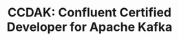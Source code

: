 ---
category: Certification
title: "CCDAK: Confluent Certified Developer for Apache Kafka"
company: Confluent
description: |
    La certification Confluent Certified Developer for Apache Kafka s'adresse aux développeurs et aux architectes de solutions. Elle couvre Confluent, Apache Kafka, Schema Registry, Kafka Connect, KSQL et Kafka Streams avec un accent sur la connaissance de la plateforme nécessaire pour développer des applications fonctionnant avec Kafka.
status: published
badgeUrl: /assets/images/badges/kafka.png
certificationUrl: https://www.credential.net/ab5b4173-91cf-4457-bae5-670a94caa89c#gs.2c74m3
layout: post
order: 15
sitemap: false
---